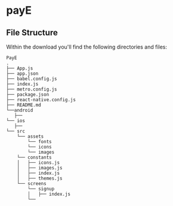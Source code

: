 # payE

## File Structure

Within the download you'll find the following directories and files:

```
PayE
.
├── App.js
├── app.json
├── babel.config.js
├── index.js
├── metro.config.js
├── package.json
├── react-native.config.js
├── README.md
└──android
   ├──
└── ios
   ├──
└── src
    └── assets
        └── fonts
        └── icons
        └── images
    └── constants
    │   ├── icons.js
    │   ├── images.js
    │   ├── index.js
    │   ├── themes.js
    └── screens
        └── signup
        │   ├── index.js
        └── 

        
```